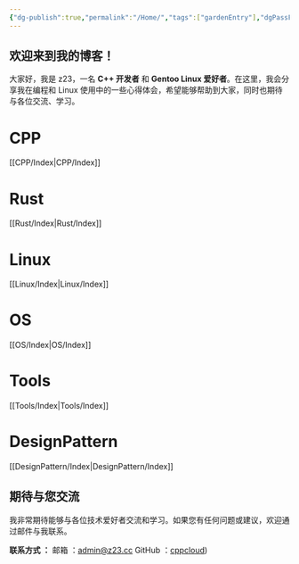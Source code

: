 ```yaml
---
{"dg-publish":true,"permalink":"/Home/","tags":["gardenEntry"],"dgPassFrontmatter":true}
---
```



## 欢迎来到我的博客！

大家好，我是 z23，一名 **C++ 开发者** 和 **Gentoo Linux 爱好者**。在这里，我会分享我在编程和 Linux 使用中的一些心得体会，希望能够帮助到大家，同时也期待与各位交流、学习。


# CPP  

[[CPP/Index\|CPP/Index]]

# Rust

[[Rust/Index\|Rust/Index]]
# Linux

[[Linux/Index\|Linux/Index]]

# OS

[[OS/Index\|OS/Index]]

# Tools

[[Tools/Index\|Tools/Index]]

# DesignPattern

[[DesignPattern/Index\|DesignPattern/Index]]


## 期待与您交流

我非常期待能够与各位技术爱好者交流和学习。如果您有任何问题或建议，欢迎通过邮件与我联系。

**联系方式 ：**
邮箱 ：[admin@z23.cc](mailto:admin@z23.cc)
GitHub ：[cppcloud](https://github.com/cppcloud))
